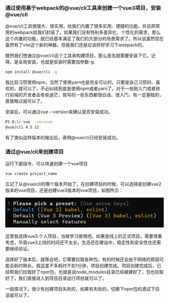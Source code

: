 ### 通过使用基于webpack的@vue/cli工具来创建一个vue3项目，安装@vue/cli

@vue/cli工具很强大、很实用，给我们内置了很多实用、便捷的功能，并且把常用的webpack给我们封装了，如果我们没有特别多差异化、个性化的需求，那么这个内置的功能，就已经基本满足了我们的大部分的场景需求了。所以说虽然现在虽然有了vite这个新的神器，但是我们还是应该好好学习下webpack的。

既然我们想通过@vue/cli这个工具来构建项目，那么首先就需要安装下它。记得，是全局安装，也就是安装时需要加参数-g.

```bash
npm install @vue/cli -g
```

我比较习惯使用npm，当然了使用yarn也是完全可以的，只要是自己习惯的、喜欢的，就可以了，不必纠结到底是使用npm或者yarn了。对于一些刚入门或者转行前端的开发者会有些迷茫，我写的一些东西都很白话、很入门，有一定基础的，直接略过就可以了。

安装后，可以通过vue --version来确认是否安装成功。

```bash
PS D:\> vue --version
@vue/cli 4.5.12
```

有了类似这样版本的输出后，表明@vue/cli已经安装成功。

### 通过@vue/cli来创建项目

运行下面指令，可以快速创建一个vue项目

```bash
vue create project_name
```

忘记了从@vue/cli的哪个版本开始了，在创建项目的时候，可以选择是创建vue2版本的vue项目，还是创建vue3版本的vue项目，如图所示：

![选择合适的vue版本创建vue项目](../../public/images/i32.png)

这里我选择vue3.个人项目，当做学习使用吧。如果是线上的正式项目，需要慎重考虑，毕竟vue3上线的时间还不太长，生态还在建设中，稳定性和安全性也还需要继续验证。

选择好了版本后，就等会吧，它需要拉取各种包，有的时候还会由于网络的原因可能会耗时稍长。我这差不多耗时不到1分钟，项目创建完成。项目创建完成后，已经帮我们拉取好了npm包，也就是说node_modules目录已经被建好了，包也拉取好了，我们直接进入到项目目录运行项目就可以了。

一般情况下，很少有创建项目失败的，如果有失败的，切换下npm包的源试下应该就可以了。
